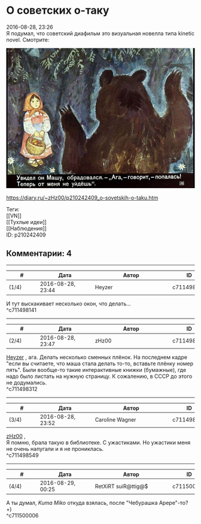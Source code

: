О советских о-таку
==================

  
2016-08-28, 23:26  
 Я подумал, что советский диафильм это визуальная новелла типа kinetic novel. Смотрите:   
   
  ![](pics/Filmstrip101.jpg)    
  
<https://diary.ru/~zHz00/p210242409_o-sovetskih-o-taku.htm>  
  
Теги:  
[[VN]]  
[[Тухлые идеи]]  
[[Наблюдения]]  
ID: p210242409  


Комментарии: 4
--------------

  


---



|         #         |              Дата              |                     Автор                     |           ID           |
| --- | --- | --- | --- |
| (1/4) | 2016-08-28, 23:44 | Heyzer | c711498141 |

  
 И тут выскакивает несколько окон, что делать...   
 ^c711498141

---



|         #         |              Дата              |                     Автор                     |           ID           |
| --- | --- | --- | --- |
| (2/4) | 2016-08-28, 23:47 | zHz00 | c711498312 |

  
  [Heyzer](http://heyzero.diary.ru "Doctor Online")  , ага. Делать несколько сменных плёнок. На последнем кадре "если вы считаете, что маша стала делать то-то, вставьте плёнку номер пять". Были вообще-то такие интерактивные книжки (бумажные), где надо было листать на нужную страницу. К сожалению, в СССР до этого не додумались.   
 ^c711498312

---



|         #         |              Дата              |                     Автор                     |           ID           |
| --- | --- | --- | --- |
| (3/4) | 2016-08-28, 23:52 | Caroline Wagner | c711498549 |

  
  [zHz00](https://zHz00.diary.ru "Untitled")  ,   
 Я помню, брала такую в библиотеке. С ужастиками. Но ужастики меня не очень напугали и я не прониклась.   
 ^c711498549

---



|         #         |              Дата              |                     Автор                     |           ID           |
| --- | --- | --- | --- |
| (4/4) | 2016-08-29, 00:25 | RetXiRT suiR@ttig@$ | c711500006 |

  
  А ты думал,  *Kuma Miko*  откуда взялась, после "Чебурашка Арере"-то? +)    
 ^c711500006
